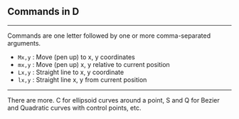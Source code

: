 ## Commands in D

***

Commands are one letter followed by one or more comma-separated arguments.

* ```Mx,y``` : Move (pen up) to x, y coordinates
* ```mx,y``` : Move (pen up) x, y relative to current position
* ```Lx,y``` : Straight line to x, y coordinate
* ```lx,y``` : Straight line x, y from current position

***

There are more. C for ellipsoid curves around a point, S and Q for Bezier and Quadratic curves with control points, etc.


